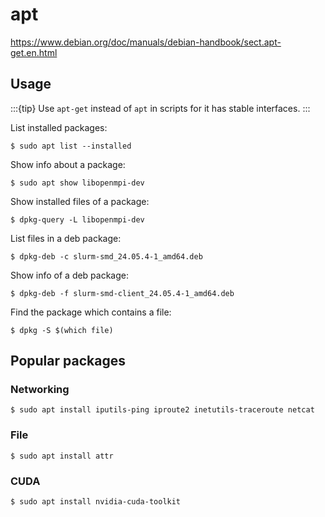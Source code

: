 # apt

<https://www.debian.org/doc/manuals/debian-handbook/sect.apt-get.en.html>

## Usage

:::{tip}
Use `apt-get` instead of `apt` in scripts for it has stable interfaces.
:::

List installed packages:

```console
$ sudo apt list --installed
```

Show info about a package:

```console
$ sudo apt show libopenmpi-dev
```

Show installed files of a package:

```console
$ dpkg-query -L libopenmpi-dev
```

List files in a deb package:

```console
$ dpkg-deb -c slurm-smd_24.05.4-1_amd64.deb
```

Show info of a deb package:

```console
$ dpkg-deb -f slurm-smd-client_24.05.4-1_amd64.deb
```

Find the package which contains a file:

```console
$ dpkg -S $(which file)
```

## Popular packages

### Networking

```console
$ sudo apt install iputils-ping iproute2 inetutils-traceroute netcat
```

### File

```console
$ sudo apt install attr
```

### CUDA

```console
$ sudo apt install nvidia-cuda-toolkit
```
